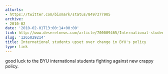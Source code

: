 ```yaml
---
alturls:
- https://twitter.com/bismark/status/8497377905
archive:
- 2010-02
date: '2010-02-01T13:00:14+00:00'
link: http://www.deseretnews.com/article/700009465/International-students-upset-over-change-in-BYUs-policy.html?pg=all
slug: '1265029214'
title: International students upset over change in BYU's policy
type: link
---
```


good luck to the BYU international students fighting against new crappy policy.


